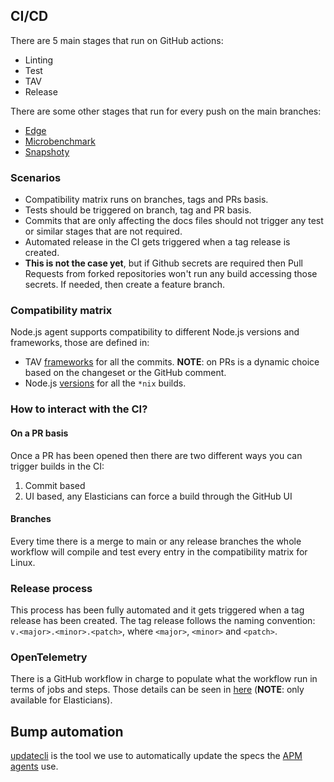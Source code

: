 ## CI/CD

There are 5 main stages that run on GitHub actions:

* Linting
* Test
* TAV
* Release

There are some other stages that run for every push on the main branches:

* [Edge](./edge.yml)
* [Microbenchmark](./microbenchmark.yml)
* [Snapshoty](./snapshoty.yml)

### Scenarios

* Compatibility matrix runs on branches, tags and PRs basis.
* Tests should be triggered on branch, tag and PR basis.
* Commits that are only affecting the docs files should not trigger any test or similar stages that are not required.
* Automated release in the CI gets triggered when a tag release is created.
* **This is not the case yet**, but if Github secrets are required then Pull Requests from forked repositories won't run any build accessing those secrets. If needed, then create a feature branch.

### Compatibility matrix

Node.js agent supports compatibility to different Node.js versions and frameworks, those are defined in:

* TAV [frameworks](../../.ci/tav.json) for all the commits. **NOTE**: on PRs is a dynamic choice based on the changeset or the GitHub comment.
* Node.js [versions](https://github.com/elastic/apm-agent-nodejs/blob/d6db3bcb9c15f119f2b98cb04f2d4a4932118441/.github/workflows/test.yml#L128-L142) for all the `*nix` builds.

### How to interact with the CI?

#### On a PR basis

Once a PR has been opened then there are two different ways you can trigger builds in the CI:

1. Commit based
1. UI based, any Elasticians can force a build through the GitHub UI

#### Branches

Every time there is a merge to main or any release branches the whole workflow will compile and test every entry in the compatibility matrix for Linux.

### Release process

This process has been fully automated and it gets triggered when a tag release has been created.
The tag release follows the naming convention: `v.<major>.<minor>.<patch>`, where `<major>`, `<minor>` and `<patch>`.

### OpenTelemetry

There is a GitHub workflow in charge to populate what the workflow run in terms of jobs and steps. Those details can be seen in [here](https://ela.st/oblt-ci-cd-stats) (**NOTE**: only available for Elasticians).

## Bump automation

[updatecli](https://www.updatecli.io/) is the tool we use to automatically update the specs
the [APM agents](./updatecli.yml) use.
